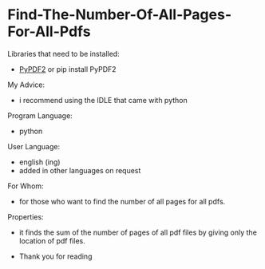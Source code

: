 # Find-The-Number-Of-All-Pages-For-All-Pdfs

Libraries that need to be installed:
* [PyPDF2](https://pypi.org/project/PyPDF2/) or pip install PyPDF2

My Advice:
* i recommend using the IDLE that came with python

Program Language:
* python

User Language:
* english (ing)
* added in other languages on request

For Whom:
* for those who want to find the number of all pages for all pdfs.

Properties:
* it finds the sum of the number of pages of all pdf files by giving only the location of pdf files.


* Thank you for reading
